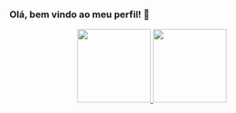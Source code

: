 ### Olá, bem vindo ao meu perfil! 👋

<div align="center">
  <a href="https://github.com/nixcodedev">
  <img height="130em" src="https://github-readme-stats.vercel.app/api?username=nixcodedev&show_icons=true&theme=chartreuse-dark&include_all_commits=true&count_private=true"/>
  <img height="130em" src="https://github-readme-stats.vercel.app/api/top-langs/?username=nixcodedev&layout=compact&langs_count=7&theme=chartreuse-dark"/>
</div>



<!--
**nixcodedev/nixcodedev** is a ✨ _special_ ✨ repository because its `README.md` (this file) appears on your GitHub profile.

Here are some ideas to get you started:

- 🔭 I’m currently working on ...
- 🌱 I’m currently learning ...
- 👯 I’m looking to collaborate on ...
- 🤔 I’m looking for help with ...
- 💬 Ask me about ...
- 📫 How to reach me: ...
- 😄 Pronouns: ...
- ⚡ Fun fact: ...
-->
